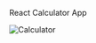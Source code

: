 React Calculator App

![Calculator](https://github.com/Hadis-jamali/calculater-app/assets/132214893/f80d054c-d350-4073-b642-4cb18b77e1ec)
